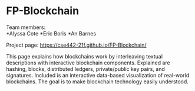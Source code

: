 
# FP-Blockchain
Team members:  
*Alyssa Cote 
*Eric Boris
*An Barnes

Project page: https://cse442-21f.github.io/FP-Blockchain/  

This page explains how blockchains work by interleaving textual descriptions with interactive blockchain components. Explained are hashing, blocks, distributed ledgers, private/public key pairs, and signatures. Included is an interactive data-based visualization of real-world blockchains. The goal is to make blockchain technology easily understood.
